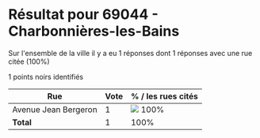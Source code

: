 # Résultat pour 69044 - Charbonnières-les-Bains

Sur l'ensemble de la ville il y a eu 1 réponses dont 1 réponses avec une rue citée (100%)

1 points noirs identifiés

| Rue | Vote | % / les rues cités|
|-----|------|-------------------|
| Avenue Jean Bergeron | 1 | <img src="../../img/bar_100.gif" />&nbsp;100%|
| **Total** | 1 | 100%|

